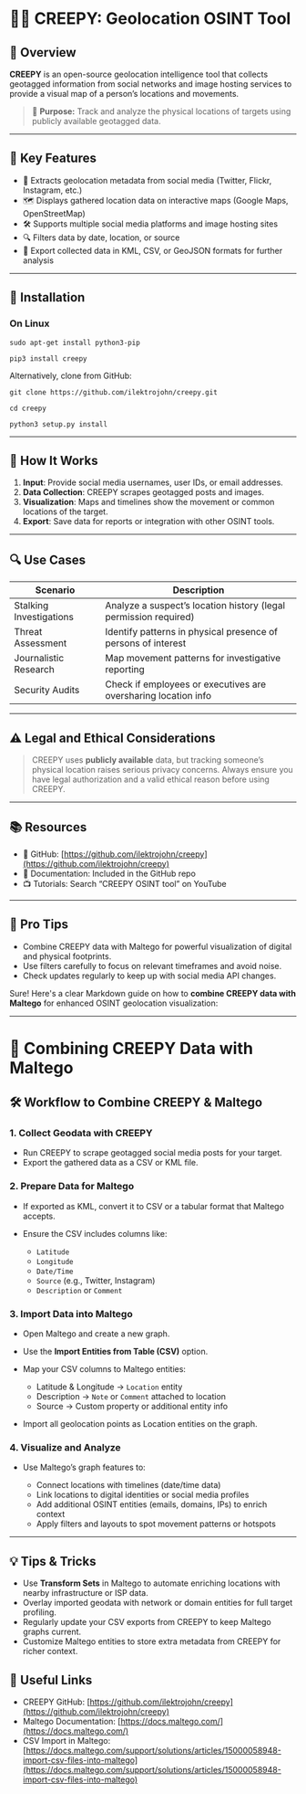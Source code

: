 # 🕵️‍♂️ CREEPY: Geolocation OSINT Tool

## 📌 Overview

**CREEPY** is an open-source geolocation intelligence tool that collects geotagged information from social networks and image hosting services to provide a visual map of a person’s locations and movements.

> 🎯 **Purpose:** Track and analyze the physical locations of targets using publicly available geotagged data.

---
## 🔑 Key Features

- 📍 Extracts geolocation metadata from social media (Twitter, Flickr, Instagram, etc.)
- 🗺️ Displays gathered location data on interactive maps (Google Maps, OpenStreetMap)
- 🛠️ Supports multiple social media platforms and image hosting sites
- 🔍 Filters data by date, location, or source
- 🚀 Export collected data in KML, CSV, or GeoJSON formats for further analysis

---
## 🚀 Installation

### On Linux

```
sudo apt-get install python3-pip
```

```
pip3 install creepy
```

Alternatively, clone from GitHub:

```
git clone https://github.com/ilektrojohn/creepy.git
```

```
cd creepy
```

```
python3 setup.py install
```

---

## 🧭 How It Works

1. **Input**: Provide social media usernames, user IDs, or email addresses.
2. **Data Collection**: CREEPY scrapes geotagged posts and images.
3. **Visualization**: Maps and timelines show the movement or common locations of the target.
4. **Export**: Save data for reports or integration with other OSINT tools.

---

## 🔍 Use Cases

| Scenario                | Description                                                      |
| ----------------------- | ---------------------------------------------------------------- |
| Stalking Investigations | Analyze a suspect’s location history (legal permission required) |
| Threat Assessment       | Identify patterns in physical presence of persons of interest    |
| Journalistic Research   | Map movement patterns for investigative reporting                |
| Security Audits         | Check if employees or executives are oversharing location info   |

---
## ⚠️ Legal and Ethical Considerations

> CREEPY uses **publicly available** data, but tracking someone’s physical location raises serious privacy concerns. Always ensure you have legal authorization and a valid ethical reason before using CREEPY.

---
## 📚 Resources

- 🔗 GitHub: [https://github.com/ilektrojohn/creepy](https://github.com/ilektrojohn/creepy)
- 📘 Documentation: Included in the GitHub repo
- 📺 Tutorials: Search “CREEPY OSINT tool” on YouTube

---

## 🧠 Pro Tips

- Combine CREEPY data with Maltego for powerful visualization of digital and physical footprints.    
- Use filters carefully to focus on relevant timeframes and avoid noise.
- Check updates regularly to keep up with social media API changes.

Sure! Here's a clear Markdown guide on how to **combine CREEPY data with Maltego** for enhanced OSINT geolocation visualization:

---

# 🔗 Combining CREEPY Data with Maltego

## 🛠️ Workflow to Combine CREEPY & Maltego

### 1. Collect Geodata with CREEPY

- Run CREEPY to scrape geotagged social media posts for your target.    
- Export the gathered data as a CSV or KML file.

### 2. Prepare Data for Maltego

- If exported as KML, convert it to CSV or a tabular format that Maltego accepts.
- Ensure the CSV includes columns like:

    - `Latitude`        
    - `Longitude`
    - `Date/Time`
    - `Source` (e.g., Twitter, Instagram)
    - `Description` or `Comment`

### 3. Import Data into Maltego

- Open Maltego and create a new graph.
- Use the **Import Entities from Table (CSV)** option.
- Map your CSV columns to Maltego entities:

    - Latitude & Longitude → `Location` entity        
    - Description → `Note` or `Comment` attached to location
    - Source → Custom property or additional entity info
- Import all geolocation points as Location entities on the graph.

### 4. Visualize and Analyze

- Use Maltego’s graph features to:

    - Connect locations with timelines (date/time data)        
    - Link locations to digital identities or social media profiles
    - Add additional OSINT entities (emails, domains, IPs) to enrich context
    - Apply filters and layouts to spot movement patterns or hotspots

---

## 💡 Tips & Tricks

- Use **Transform Sets** in Maltego to automate enriching locations with nearby infrastructure or ISP data.    
- Overlay imported geodata with network or domain entities for full target profiling.
- Regularly update your CSV exports from CREEPY to keep Maltego graphs current.
- Customize Maltego entities to store extra metadata from CREEPY for richer context.

## 🔗 Useful Links

- CREEPY GitHub: [https://github.com/ilektrojohn/creepy](https://github.com/ilektrojohn/creepy)    
- Maltego Documentation: [https://docs.maltego.com/](https://docs.maltego.com/)
- CSV Import in Maltego: [https://docs.maltego.com/support/solutions/articles/15000058948-import-csv-files-into-maltego](https://docs.maltego.com/support/solutions/articles/15000058948-import-csv-files-into-maltego)
